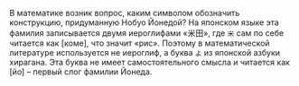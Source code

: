 В математике возник вопрос, каким символом обозначить конструкцию, придуманную Нобуо Йонедой? На японском языке эта фамилия записывается двумя иероглифами «米田», где `米` сам по себе читается как \[коме\], что значит «рис». Поэтому в математической литературе используется не иероглиф, а буква `よ` из японской азбуки хирагана. Эта буква не имеет самостоятельного смысла и читается как \[йо\] – первый слог фамилии Йонеда.

